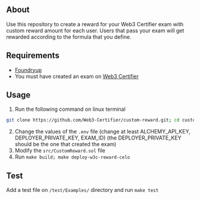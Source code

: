 ## About
Use this repository to create a reward for your Web3 Certifier exam with custom reward amount for each user. Users that pass your exam will get rewarded according to the formula that you define.

## Requirements
- [Foundryup](https://book.getfoundry.sh/getting-started/installation)
- You must have created an exam on [Web3 Certifier](https://web3certifier.com)

## Usage
1. Run the following command on linux terminal 
```bash
git clone https://github.com/Web3-Certifier/custom-reward.git; cd custom-reward; cp .env.example .env
```
2. Change the values of the `.env` file (change at least ALCHEMY_API_KEY, DEPLOYER_PRIVATE_KEY, EXAM_ID) (the DEPLOYER_PRIVATE_KEY should be the one that created the exam)
3. Modify the `src/CustomReward.sol` file
4. Run `make build; make deploy-w3c-reward-celo`

## Test
Add a test file on `/test/Examples/` directory and run `make test`
